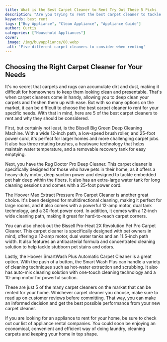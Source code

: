```yaml
---
title: What is the Best Carpet Cleaner to Rent Try Out These 5 Picks
description: "Are you trying to rent the best carpet cleaner to tackle your carpets Check out these 5 picks to make sure you get the job done right Find out which one is the best fit for you and choose the one that will help you get your carpets clean and fresh"
keywords: best rent
tags: ["Buy Appliance", "Clean Appliance", "Appliance Guide"]
author: Curtis
categories: ["Household Appliances"]
cover: 
 image: /img/buyappliance/80.webp
 alt: 'Five different carpet cleaners to consider when renting'
---
```

## Choosing the Right Carpet Cleaner for Your Needs
It's no secret that carpets and rugs can accumulate dirt and dust, making it difficult for homeowners to keep them looking clean and presentable. That's when carpet cleaners come in handy, allowing you to deep clean your carpets and freshen them up with ease. But with so many options on the market, it can be difficult to choose the best carpet cleaner to rent for your specific needs. With that in mind, here are 5 of the best carpet cleaners to rent and why they should be considered. 

First, but certainly not least, is the Bissell Big Green Deep Cleaning Machine. With a wide 12-inch path, a low-speed brush roller, and 25-foot power cord, it's perfect for larger homes and more challenging carpet jobs. It also has three rotating brushes, a heatwave technology that helps maintain water temperature, and a removable recovery tank for easy emptying. 

Next, you have the Rug Doctor Pro Deep Cleaner. This carpet cleaner is specifically designed for those who have pets in their home, as it offers a heavy-duty motor, deep suction power and designed to tackle embedded pet hair deep within the fibers. It also has an extra-large water tank for long cleaning sessions and comes with a 25-foot power cord. 

The Hoover Max Extract Pressure Pro Carpet Cleaner is another great choice. It's been designed for multidirectional cleaning, making it perfect for large rooms, and it also comes with a powerful 12-amp motor, dual tank technology, and a 30-foot power cord. In addition, it comes with a 12-inch wide cleaning path, making it great for hard-to-reach carpet corners. 

You can also check out the Bissell Pro-Heat 2X Revolution Pet Pro Carpet Cleaner. This carpet cleaner is specifically designed with pet owners in mind, offering a 12-amp motor, dual water tanks and an 11.5-inch path width. It also features an antibacterial formula and concentrated cleaning solution to help tackle stubborn pet stains and odors. 

Lastly, the Hoover SmartWash Plus Automatic Carpet Cleaner is a great option. With the push of a button, the Smart Wash Plus can handle a variety of cleaning techniques such as hot-water extraction and scrubbing. It also has auto-mix cleaning solution with one-touch cleaning technology and a 10-amp motor for powerful suction. 

These are just 5 of the many carpet cleaners on the market that can be rented for your home. Whichever carpet cleaner you choose, make sure to read up on customer reviews before committing. That way, you can make an informed decision and get the best possible performance from your new carpet cleaner. 

If you are looking for an appliance to rent for your home, be sure to check out our list of appliance rental companies. You could soon be enjoying an economical, convenient and efficient way of doing laundry, cleaning carpets and keeping your home in top shape.
